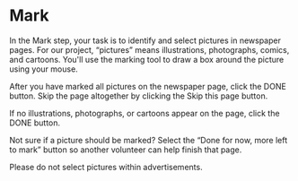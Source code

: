 # Mark

In the Mark step, your task is to identify and select pictures in newspaper pages. For our project, “pictures” means illustrations, photographs, comics, and cartoons. You'll use the marking tool to draw a box around the picture using your mouse. 

After you have marked all pictures on the newspaper page, click the DONE button. Skip the page altogether by clicking the Skip this page button.

If no illustrations, photographs, or cartoons appear on the page, click the DONE button.

Not sure if a picture should be marked? Select the “Done for now, more left to mark” button so another volunteer can help finish that page. 

Please do not select pictures within advertisements. 
